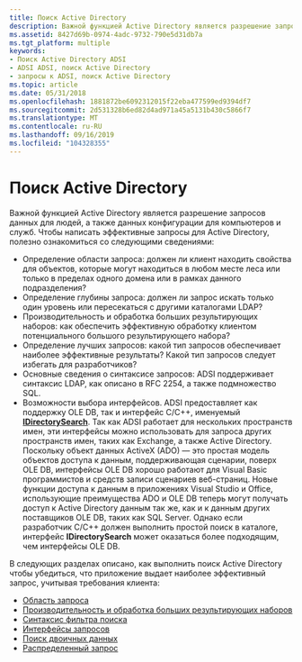 ```yaml
---
title: Поиск Active Directory
description: Важной функцией Active Directory является разрешение запросов данных для людей, а также данных конфигурации для компьютеров и служб.
ms.assetid: 8427d69b-0974-4adc-9732-790e5d31db7a
ms.tgt_platform: multiple
keywords:
- Поиск Active Directory ADSI
- ADSI ADSI, поиск Active Directory
- запросы к ADSI, поиск Active Directory
ms.topic: article
ms.date: 05/31/2018
ms.openlocfilehash: 1881872be6092312015f22eba477599ed9394df7
ms.sourcegitcommit: 2d531328b6ed82d4ad971a45a5131b430c5866f7
ms.translationtype: MT
ms.contentlocale: ru-RU
ms.lasthandoff: 09/16/2019
ms.locfileid: "104328355"
---
```

# <a name="searching-active-directory"></a>Поиск Active Directory

Важной функцией Active Directory является разрешение запросов данных для людей, а также данных конфигурации для компьютеров и служб. Чтобы написать эффективные запросы для Active Directory, полезно ознакомиться со следующими сведениями:

-   Определение области запроса: должен ли клиент находить свойства для объектов, которые могут находиться в любом месте леса или только в пределах одного домена или в рамках данного подразделения?
-   Определение глубины запроса: должен ли запрос искать только один уровень или пересекаться с другими каталогами LDAP?
-   Производительность и обработка больших результирующих наборов: как обеспечить эффективную обработку клиентом потенциального большого результирующего набора?
-   Определение лучших запросов: какой тип запросов обеспечивает наиболее эффективные результаты? Какой тип запросов следует избегать для разработчиков?
-   Основные сведения о синтаксисе запросов: ADSI поддерживает синтаксис LDAP, как описано в RFC 2254, а также подмножество SQL.
-   Возможности выбора интерфейсов. ADSI предоставляет как поддержку OLE DB, так и интерфейс C/C++, именуемый [**IDirectorySearch**](/windows/desktop/api/Iads/nn-iads-idirectorysearch). Так как ADSI работает для нескольких пространств имен, эти интерфейсы можно использовать для запроса других пространств имен, таких как Exchange, а также Active Directory. Поскольку объект данных ActiveX (ADO) — это простая модель объектов доступа к данным, поддерживающая сценарии, поверх OLE DB, интерфейсы OLE DB хорошо работают для Visual Basic программистов и средств записи сценариев веб-страниц. Новые функции доступа к данным в приложениях Visual Studio и Office, использующие преимущества ADO и OLE DB теперь могут получать доступ к Active Directory данным так же, как и к данным других поставщиков OLE DB, таких как SQL Server. Однако если разработчик C/C++ должен выполнить простой поиск в каталоге, интерфейс **IDirectorySearch** может оказаться более подходящим, чем интерфейсы OLE DB.

В следующих разделах описано, как выполнить поиск Active Directory чтобы убедиться, что приложение выдает наиболее эффективный запрос, учитывая требования клиента:

-   [Область запроса](scope-of-query.md)
-   [Производительность и обработка больших результирующих наборов](performance-and-handling-large-result-sets.md)
-   [Синтаксис фильтра поиска](search-filter-syntax.md)
-   [Интерфейсы запросов](query-interfaces.md)
-   [Поиск двоичных данных](searching-binary-data.md)
-   [Распределенный запрос](distributed-query.md)

 

 




